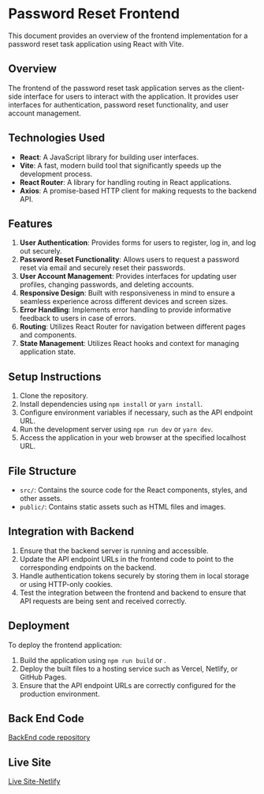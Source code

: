 # Password Reset Frontend

This document provides an overview of the frontend implementation for a password reset task application using React with Vite.

## Overview

The frontend of the password reset task application serves as the client-side interface for users to interact with the application. It provides user interfaces for authentication, password reset functionality, and user account management.

## Technologies Used

- **React**: A JavaScript library for building user interfaces.
- **Vite**: A fast, modern build tool that significantly speeds up the development process.
- **React Router**: A library for handling routing in React applications.
- **Axios**: A promise-based HTTP client for making requests to the backend API.

## Features

1. **User Authentication**: Provides forms for users to register, log in, and log out securely.
2. **Password Reset Functionality**: Allows users to request a password reset via email and securely reset their passwords.
3. **User Account Management**: Provides interfaces for updating user profiles, changing passwords, and deleting accounts.
4. **Responsive Design**: Built with responsiveness in mind to ensure a seamless experience across different devices and screen sizes.
5. **Error Handling**: Implements error handling to provide informative feedback to users in case of errors.
6. **Routing**: Utilizes React Router for navigation between different pages and components.
7. **State Management**: Utilizes React hooks and context for managing application state.

## Setup Instructions

1. Clone the repository.
2. Install dependencies using `npm install` or `yarn install`.
3. Configure environment variables if necessary, such as the API endpoint URL.
4. Run the development server using `npm run dev` or `yarn dev`.
5. Access the application in your web browser at the specified localhost URL.

## File Structure

- `src/`: Contains the source code for the React components, styles, and other assets.
- `public/`: Contains static assets such as HTML files and images.

## Integration with Backend

1. Ensure that the backend server is running and accessible.
2. Update the API endpoint URLs in the frontend code to point to the corresponding endpoints on the backend.
3. Handle authentication tokens securely by storing them in local storage or using HTTP-only cookies.
4. Test the integration between the frontend and backend to ensure that API requests are being sent and received correctly.

## Deployment

To deploy the frontend application:

1. Build the application using `npm run build` or .
2. Deploy the built files to a hosting service such as Vercel, Netlify, or GitHub Pages.
3. Ensure that the API endpoint URLs are correctly configured for the production environment.



## Back End Code

 [BackEnd code repository](https://github.com/ArivazhaganPandiyan/password-reset-Backend/tree/main)

## Live Site
 [Live Site-Netlify](https://65eec63d0045e620436f0c4b--mellow-florentine-f8de1a.netlify.app/)
